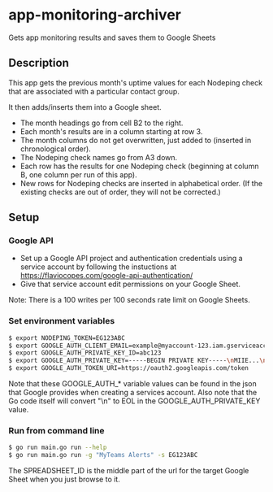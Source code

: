 # app-monitoring-archiver
Gets app monitoring results and saves them to Google Sheets

## Description
This app gets the previous month's uptime values for each Nodeping check that are associated with
a particular contact group.

It then adds/inserts them into a Google sheet.

 - The month headings go from cell B2 to the right.
 - Each month's results are in a column starting at row 3.
 - The month columns do not get overwritten, just added to (inserted in chronological order).
 - The Nodeping check names go from A3 down.
 - Each row has the results for one Nodeping check (beginning at column B, one column per run of this app).
 - New rows for Nodeping checks are inserted in alphabetical order.  (If the existing checks are out of order,
   they will not be corrected.)


## Setup

### Google API
 - Set up a Google API project and authentication credentials using a
service account by following the instuctions at https://flaviocopes.com/google-api-authentication/
 - Give that service account edit permissions on your Google Sheet.

 Note: There is a 100 writes per 100 seconds rate limit on Google Sheets.

### Set environment variables

```sh
$ export NODEPING_TOKEN=EG123ABC
$ export GOOGLE_AUTH_CLIENT_EMAIL=example@myaccount-123.iam.gserviceaccount.com
$ export GOOGLE_AUTH_PRIVATE_KEY_ID=abc123
$ export GOOGLE_AUTH_PRIVATE_KEY=-----BEGIN PRIVATE KEY-----\nMIIE...\n...\nabc=\n-----END PRIVATE KEY-----\n
$ export GOOGLE_AUTH_TOKEN_URI=https://oauth2.googleapis.com/token
```
Note that these GOOGLE_AUTH_* variable values can be found in the json that Google provides when
creating a services account.  Also note that the Go code itself will convert "\n" to EOL in the
GOOGLE_AUTH_PRIVATE_KEY value.

### Run from command line

```sh
$ go run main.go run --help
$ go run main.go run -g "MyTeams Alerts" -s EG123ABC
```

The SPREADSHEET_ID is the middle part of the url for the target Google Sheet when you just browse to it.



